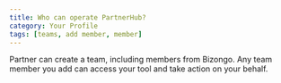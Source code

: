 ```yaml
---
title: Who can operate PartnerHub?
category: Your Profile
tags: [teams, add member, member]
---
```

Partner can create a team, including members from Bizongo. Any team member you add can access your tool and take action on your behalf.
